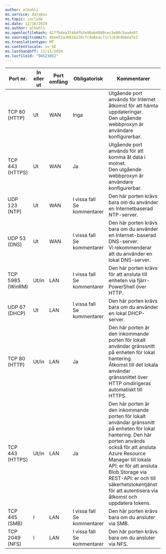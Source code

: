```yaml
---
author: alkohli
ms.service: databox
ms.topic: include
ms.date: 12/16/2019
ms.author: alkohli
ms.openlocfilehash: 417fbdea3f46dfb3e90ab4890cec5e88c5aa4e07
ms.sourcegitcommit: 4bee52a3601b226cfc4e6eac71c1cb3b4b0eafe2
ms.translationtype: MT
ms.contentlocale: sv-SE
ms.lasthandoff: 11/11/2020
ms.locfileid: "94523852"
---
```

| Port nr.| In eller ut | Port omfång| Obligatorisk | Kommentarer |
|---------|-----------|-----------|----------|-------|
| TCP 80 (HTTP)|Ut|WAN |Inga|Utgående port används för Internet åtkomst för att hämta uppdateringar. <br>Den utgående webbproxyn är användare konfigurerbar. |
| TCP 443 (HTTPS)|Ut|WAN|Ja|Utgående port används för att komma åt data i molnet.<br>Den utgående webbproxyn är användare konfigurerbar.|
| UDP 123 (NTP)|Ut|WAN|I vissa fall<br>Se kommentarer|Den här porten krävs bara om du använder en Internetbaserad NTP-server.  |   
| UDP 53 (DNS)|Ut|WAN|I vissa fall<br>Se kommentarer|Den här porten krävs bara om du använder en Internet-baserad DNS-server.<br>Vi rekommenderar att du använder en lokal DNS-server. |
| TCP 5985 (WinRM)|Ut/in|LAN|I vissa fall<br>Se kommentarer|Den här porten krävs för att ansluta till enheten via fjärr-PowerShell över HTTP.  |
| UDP 67 (DHCP)|Ut|LAN|I vissa fall<br>Se kommentarer|Den här porten krävs bara om du använder en lokal DHCP-server.  |
| TCP 80 (HTTP)|Ut/in|LAN|Ja|Den här porten är den inkommande porten för lokalt användar gränssnitt på enheten för lokal hantering. <br>Åtkomst till det lokala användar gränssnittet över HTTP omdirigeras automatiskt till HTTPS.  |
| TCP 443 (HTTPS)|Ut/in|LAN|Ja|Den här porten är den inkommande porten för lokalt användar gränssnitt på enheten för lokal hantering. Den här porten används också för att ansluta Azure Resource Manager till lokala API: er för att ansluta Blob Storage via REST-API: er och till säkerhetstokentjänst för att autentisera via åtkomst och uppdatera tokens.|
| TCP 445 (SMB)|I|LAN|I vissa fall<br>Se kommentarer|Den här porten krävs bara om du ansluter via SMB. |
| TCP 2049 (NFS)|I|LAN|I vissa fall<br>Se kommentarer|Den här porten krävs bara om du ansluter via NFS. |


